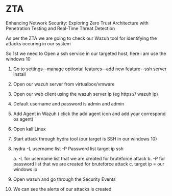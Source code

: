 # ZTA

Enhancing Network Security: Exploring Zero Trust Architecture with Penetration Testing and Real-Time Threat Detection


As per the ZTA we are going to check our Wazuh tool for identifying the attacks occuring in our system

So 1st we need to Open a ssh service in our targeted host, here i am use the windows 10
1. Go to settings--manage optiontal features--add new feature--ssh server install
2. Open our wazuh server from virtualbox/vmware
3. Open our web client using the wazuh server ip   (eg  https:// wazuh ip)
4. Default username and password is admin and admin 
5. Add Agent in Wazuh  ( click the add agent icon and add your correspond os agent)
6. Open kali Linux 
7. Start attack through hydra tool (our target is SSH in our windows 10)
8. hydra -L username list -P Password list target ip ssh

   a. -L for username list that we are created for bruteforce attack
   b. -P for password list that we are created for bruteforce attack
   c. target ip = our windows ip 

9. Open wazuh and go through the Security Events
10. We can see the alerts of our attacks is created
